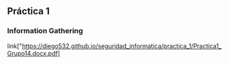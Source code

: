## Práctica 1
### Information Gathering
link["https://diego532.github.io/seguridad_informatica/practica_1/Practica1_Grupo14.docx.pdf]
